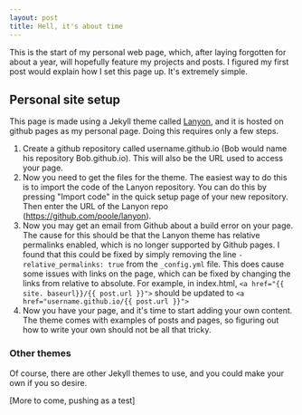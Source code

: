 ```yaml
---
layout: post
title: Hell, it's about time
---
```


This is the start of my personal web page, which, after laying forgotten for
about a year, will hopefully feature my projects and posts. I figured my first
post would explain how I set this page up. It's extremely simple.

## Personal site setup
This page is made using a Jekyll theme called [Lanyon](http://lanyon.getpoole.com),
and it is hosted on github pages as my personal page. Doing this requires only a
few steps.
1. Create a github repository called username.github.io (Bob would name his repository
  Bob.github.io). This will also be the URL used to access your page.
2. Now you need to get the files for the theme. The easiest way to do this is to
import the code of the Lanyon repository. You can do this by pressing "Import code"
in the quick setup page of your new repository. Then enter the URL of the Lanyon repo (https://github.com/poole/lanyon).
3. Now you may get an email from Github about a build error on your page. The cause for this
should be that the Lanyon theme has relative permalinks enabled, which is no longer
supported by Github pages. I found that this could be fixed by simply removing the line
`-relative_permalinks: true` from the `_config.yml` file. This does cause some issues with links on the page, which can be fixed by changing the links from relative to absolute. For example, in index.html, `<a href="{{ site. baseurl}}/{{ post.url }}">` should be updated to `<a href="username.github.io/{{ post.url }}">`
4. Now you have your page, and it's time to start adding your own content. The theme comes with
examples of posts and pages, so figuring out how to write your own should not be all that tricky.

### Other themes
Of course, there are other Jekyll themes to use, and you could make your own if you so desire.


[More to come, pushing as a test]
